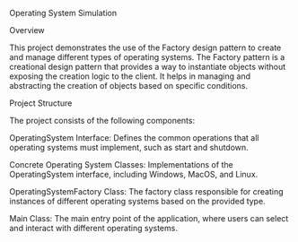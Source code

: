 Operating System Simulation

Overview

This project demonstrates the use of the Factory design pattern to create and manage different types of operating systems. The Factory pattern is a creational design pattern that provides a way to instantiate objects without exposing the creation logic to the client. It helps in managing and abstracting the creation of objects based on specific conditions.

Project Structure

The project consists of the following components:

OperatingSystem Interface: Defines the common operations that all operating systems must implement, such as start and shutdown.

Concrete Operating System Classes: Implementations of the OperatingSystem interface, including Windows, MacOS, and Linux.

OperatingSystemFactory Class: The factory class responsible for creating instances of different operating systems based on the provided type.

Main Class: The main entry point of the application, where users can select and interact with different operating systems.
